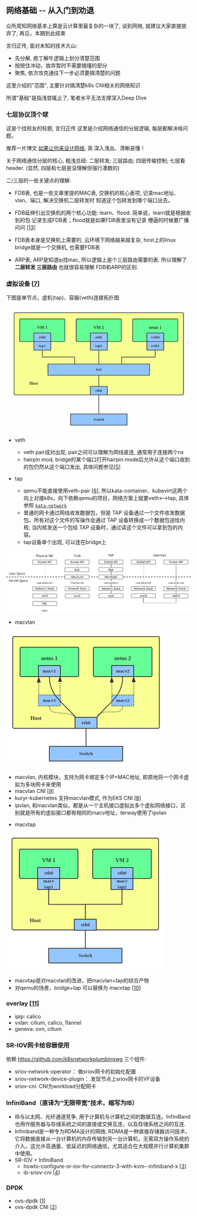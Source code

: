 ## 网络基础 -- 从入门到劝退

众所周知网络基本上算是云计算里最复杂的一块了, 谈到网络, 就建议大家直接放弃了, 再见，本期到此结束

言归正传, 面对未知的技术大山: 
 - 先分解, 庖丁解牛逻辑上划分清楚范围
 - 按捺住冲动，放弃暂时不需要搞懂的部分
 - 聚焦, 依次攻克通往下一步必须要搞清楚的问题

这里介绍的"范围", 主要针对搞清楚k8s CNI相关的网络知识

所谓"基础"是指浅尝辄止了, 笔者水平无法支撑深入Deep Dive

### 七层协议顶个球

这是个找校友的标题, 言归正传 这里是介绍网络通信的分层逻辑, 每层都解决啥问题。

推荐一片博文 [如果让你来设计网络][12], 真 深入浅出、清晰易懂！

关于网络通信分层的核心, 粗浅总结: 二层转发; 三层路由; 四层传输控制; 七层看header. (显然, 四层和七层是没理解但强行凑数的)

二/三层的一些关键点的理解:
- FDB表, 也是一些文章里提的MAC表, 交换机的核心表项, 记录mac地址、vlan、端口, 解决交换机二层转发时 知道这个包转发到哪个端口出去。 
- FDB延伸引出交换机的两个核心功能: learn、flood. 简单说，learn就是根据收到的包 记录生成FDB表；flood就是如果FDB表里没有记录 懵逼的时候要广播问问 [[13]]
- FDB表本身是交换机上需要的, 云环境下网络越来越复杂, host上的linux bridge就是一个交换机, 也需要FDB表


- ARP表, ARP是知道ip找mac, 所以逻辑上是个三层路由需要的表. 所以理解了**二层转发 三层路由** 也就很容易理解 FDB和ARP的区别.


### 虚拟设备 [[7]]

下图是单节点，虚机(tap)、容器(veth)连接拓扑图

![bridge-veth](../pics/bridge-veth-tap.png)

- veth
  * veth pair成对出现, pair之间可以理解为网线直连, 通常用于连接两个ns
  * hairpin mod, bridge的某个端口打开hairpin mode后允许从这个端口收到的包仍然从这个端口发出, 具体问题参见[[5]]
    
- tap
  * qemu不能直接使用veth-pair [[6]], 所以kata-container、kubevirt这两个向上对接k8s，向下依赖qemu的项目，网络方案上就要veth<-->tap, 具体参照 [`kata-network`](../kata-container/network.md)
  * 普通的网卡通过网线收发数据包，但是 TAP 设备通过一个文件收发数据包。所有对这个文件的写操作会通过 TAP 设备转换成一个数据包送给内核; 当内核发送一个包给 TAP 设备时，通过读这个文件可以拿到包的内容。
  * tap设备单个出现, 可以连在bridge上

![device-topology](../pics/devices-topology.png)

- macvlan

![macvlan](../pics/macvlan.png)

  * macvlan, 内核模块，支持为网卡绑定多个IP+MAC地址, 即原地将一个网卡虚拟为多块网卡来使用
  * macvlan CNI [[9]]
  * kuryr-kubernetes 支持macvlan模式, 作为EKS CNI [[8]]
  * ipvlan, 和macvlan类似，都是从一个主机接口虚拟出多个虚拟网络接口，区别就是所有的虚拟接口都有相同的macv地址，terway使用了ipvlan
    
- macvtap

![macvlan](../pics/macvtap.png)

  * macvtap是对macvlan的改进，把macvlan+tap的综合产物
  * 对qemu的场景，bridge+tap 可以替换为 macvtap [[10]]

### overlay [[11]]

- ipip: calico
- vxlan: cilium, calico, flannel
- geneva: ovn, cilium

### SR-IOV网卡给容器使用
依赖 https://github.com/k8snetworkplumbingwg 三个组件:
  - sriov-network-operator： 做sriov网卡的初始化配置
  - sriov-network-device-plugin： 发现节点上sriov网卡的VF设备
  - sriov-cni: CNI为workload分配网卡

### InfiniBand（直译为“无限带宽”技术，缩写为IB）
  - IB与以太网、光纤通道竞争, 用于计算机与计算机之间的数据互连。InfiniBand也用作服务器与存储系统之间的直接或交换互连，以及存储系统之间的互连.
  - Infiniband是一种专为RDMA设计的网络, RDMA是一种直接存储器访问技术，它将数据直接从一台计算机的内存传输到另一台计算机，无需双方操作系统的介入。这允许高通量、低延迟的网络通信，尤其适合在大规模并行计算机集群中使用。
  - SR-IOV + InfiniBand
     * howto-configure-sr-iov-for-connectx-3-with-kvm--infiniband-x [[3]]
     * ib-sriov-cni [[4]]
  
### DPDK
  - ovs-dpdk [[1]]
  - ovs-dpdk CNI [[2]]

[1]: https://feisky.gitbooks.io/sdn/content/dpdk/ovs-dpdk.html
[2]: https://github.com/intel/userspace-cni-network-plugin
[3]: https://community.mellanox.com/s/article/howto-configure-sr-iov-for-connectx-3-with-kvm--infiniband-x
[4]: https://github.com/openshift/ib-sriov-cni
[5]: https://silenceper.com/blog/202004/bridge-hairpin-mod/
[6]: https://lists.gnu.org/archive/html/qemu-discuss/2015-10/msg00002.html
[7]: https://developers.redhat.com/blog/2018/10/22/introduction-to-linux-interfaces-for-virtual-networking#
[8]: https://docs.openstack.org/kuryr-kubernetes/latest/installation/devstack/nested-macvlan.html
[9]: https://github.com/containernetworking/plugins/tree/master/plugins/main/macvlan
[10]: https://linuxnatives.net/2012/virtualized-bridged-networking-with-macvtap
[11]: https://developers.redhat.com/blog/2019/05/17/an-introduction-to-linux-virtual-interfaces-tunnels#
[12]: https://mp.weixin.qq.com/s?__biz=Mzk0MjE3NDE0Ng==&mid=2247489907&idx=1&sn=a296cb42467cab6f0a7847be32f52dae&chksm=c2c663def5b1eac84b664c8c1cadf1c8ec23ea2e57e48e04add9b833c841256fc9449b62c0ec&cur_album_id=1700901576128643073&scene=189#wechat_redirect
[13]: https://everfind.github.io/courses/network/host-switch-host.html#%E4%BA%A4%E6%8D%A2%E6%9C%BA%E7%9A%84%E5%8A%9F%E8%83%BD